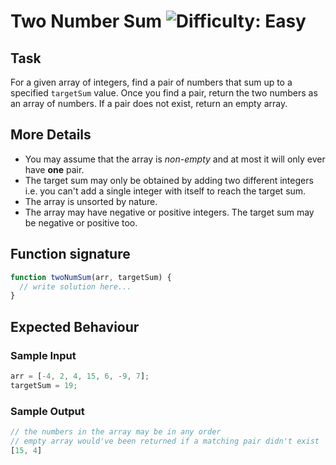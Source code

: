 # Two Number Sum ![Difficulty: Easy](https://img.shields.io/badge/Difficulty-Easy-brightgreen)

## Task

For a given array of integers, find a pair of numbers that sum up to a specified `targetSum` value. Once you find a pair, return the two numbers as an array of numbers. If a pair does not exist, return an empty array.

## More Details

- You may assume that the array is _non-empty_ and at most it will only ever have **one** pair.
- The target sum may only be obtained by adding two different integers i.e. you can't add a single integer with itself to reach the target sum.
- The array is unsorted by nature.
- The array may have negative or positive integers. The target sum may be negative or positive too.

## Function signature

```javascript
function twoNumSum(arr, targetSum) {
  // write solution here...
}
```

## Expected Behaviour

### Sample Input

```javascript
arr = [-4, 2, 4, 15, 6, -9, 7];
targetSum = 19;
```

### Sample Output

```javascript
// the numbers in the array may be in any order
// empty array would've been returned if a matching pair didn't exist
[15, 4]
```
